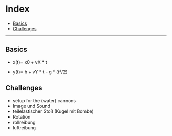 Index
=====

* [Basics](#basics)
* [Challenges](#challenges)

***

## Basics

- x(t)= x0 + vX * t

- y(t)= h + vY * t - g * (t²/2)


## Challenges

* setup for the (water) cannons
* Image und Sound
* teilelastischer Stoß (Kugel mit Bombe)
* Rotation
* rollreibung
* luftreibung


